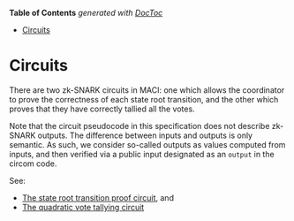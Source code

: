 <!-- START doctoc generated TOC please keep comment here to allow auto update -->
<!-- DON'T EDIT THIS SECTION, INSTEAD RE-RUN doctoc TO UPDATE -->
**Table of Contents**  *generated with [DocToc](https://github.com/thlorenz/doctoc)*

- [Circuits](#circuits)

<!-- END doctoc generated TOC please keep comment here to allow auto update -->


# Circuits

There are two zk-SNARK circuits in MACI: one which allows the coordinator to prove the correctness of each state root transition, and the other which proves that they have correctly tallied all the votes.

Note that the circuit pseudocode in this specification does not describe zk-SNARK outputs. The difference between inputs and outputs is only semantic. As such, we consider so-called outputs as values computed from inputs, and then verified via a public input designated as an `output` in the circom code.

See:

- [The state root transition proof circuit](https://github.com/appliedzkp/maci/blob/master/specs/04_state_root_transition_circuit.md), and
- [The quadratic vote tallying circuit](https://github.com/appliedzkp/maci/blob/master/specs/05_quadratic_vote_tallying_circuit.md)

